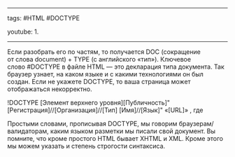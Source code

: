 ____

tags: #HTML #DOCTYPE 

youtube: 
1. 

_____

Если разобрать его по частям, то получается DOC (сокращение от слова document) + TYPE (с английского «тип»). Ключевое слово #DOCTYPE в файле HTML — это декларация типа документа. Так браузер узнает, на каком языке и с какими технологиями он был создан. Если не укажете DOCTYPE, то ваша страница может отображаться некорректно.

!DOCTYPE [Элемент верхнего уровня][Публичность]"[Регистрация]//[Организация]//[Тип] [Имя]//[Язык]" «[URL]» , где

Простыми словами, прописывая DOCTYPE, мы говорим браузерам/валидаторам, каким языком разметки мы писали свой документ. Вы помните, что кроме простого HTML бывает XHTML и XML. Кроме этого мы можем указать и степень строгости синтаксиса.